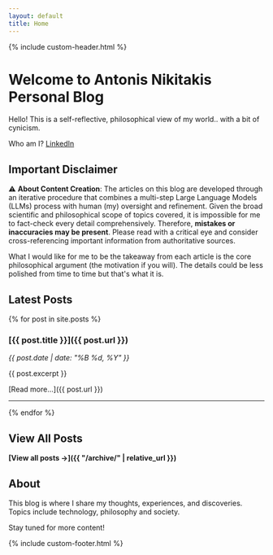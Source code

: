 ```yaml
---
layout: default
title: Home
---
```


{% include custom-header.html %}

# Welcome to Antonis Nikitakis Personal Blog

Hello! This is a self-reflective, philosophical view of my world.. with a bit of cynicism.

Who am I?
[LinkedIn](https://www.linkedin.com/in/antonis-nikitakis-62544120/)

## Important Disclaimer

⚠️ **About Content Creation**: The articles on this blog are developed through an iterative procedure that combines a multi-step Large Language Models (LLMs) process with human (my) oversight and refinement. Given the broad scientific and philosophical scope of topics covered, it is impossible for me to fact-check every detail comprehensively. Therefore, **mistakes or inaccuracies may be present**. Please read with a critical eye and consider cross-referencing important information from authoritative sources.

What I would like for me to be the takeaway from each article is the core philosophical argument (the motivation if you will). The details could be less polished from time to time but that's what it is.

## Latest Posts

{% for post in site.posts %}
### [{{ post.title }}]({{ post.url }})
*{{ post.date | date: "%B %d, %Y" }}*

{{ post.excerpt }}

[Read more...]({{ post.url }})

---

{% endfor %}

## View All Posts

**[View all posts →]({{ "/archive/" | relative_url }})**

## About

This blog is where I share my thoughts, experiences, and discoveries. Topics include technology, philosophy and society.

Stay tuned for more content!

{% include custom-footer.html %}
